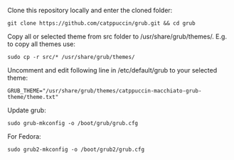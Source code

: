 Clone this repository locally and enter the cloned folder:
```
git clone https://github.com/catppuccin/grub.git && cd grub
```
Copy all or selected theme from src folder to /usr/share/grub/themes/. E.g. to copy all themes use:
```
sudo cp -r src/* /usr/share/grub/themes/
```
Uncomment and edit following line in /etc/default/grub to your selected theme:
```
GRUB_THEME="/usr/share/grub/themes/catppuccin-macchiato-grub-theme/theme.txt"
```
Update grub:
```
sudo grub-mkconfig -o /boot/grub/grub.cfg
```
For Fedora:
```
sudo grub2-mkconfig -o /boot/grub2/grub.cfg
```

